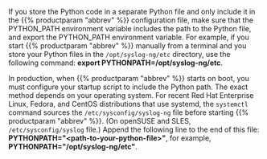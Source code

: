 ---
---
<!-- DISCLAIMER: This file is based on the syslog-ng Open Source Edition documentation https://github.com/balabit/syslog-ng-ose-guides/commit/2f4a52ee61d1ea9ad27cb4f3168b95408fddfdf2 and is used under the terms of The syslog-ng Open Source Edition Documentation License. The file has been modified by Axoflow. -->
If you store the Python code in a separate Python file and only include it in the {{% productparam "abbrev" %}} configuration file, make sure that the PYTHON_PATH environment variable includes the path to the Python file, and export the PYTHON_PATH environment variable. For example, if you start {{% productparam "abbrev" %}} manually from a terminal and you store your Python files in the `/opt/syslog-ng/etc` directory, use the following command: **export PYTHONPATH=/opt/syslog-ng/etc**.

In production, when {{% productparam "abbrev" %}} starts on boot, you must configure your startup script to include the Python path. The exact method depends on your operating system. For recent Red Hat Enterprise Linux, Fedora, and CentOS distributions that use systemd, the `systemctl` command sources the `/etc/sysconfig/syslog-ng` file before starting {{% productparam "abbrev" %}}. (On openSUSE and SLES, `/etc/sysconfig/syslog` file.) Append the following line to the end of this file: **PYTHONPATH="\<path-to-your-python-file\>"**, for example, **PYTHONPATH="/opt/syslog-ng/etc"**.
